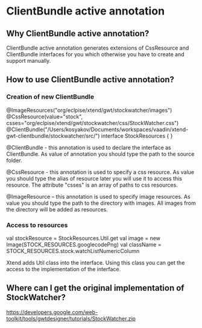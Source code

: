 ClientBundle active annotation 
==============================

Why ClientBundle active annotation?
-----------------------------------
ClientBundle active annotation generates extensions of CssResource and ClientBundle interfaces for you which otherwise you have to create and support manually.

How to use ClientBundle active annotation?
------------------------------------------

### Creation of new ClientBundle
@ImageResources("org/eclpise/xtend/gwt/stockwatcher/images")
@CssResource(value="stock", csses="org/eclpise/xtend/gwt/stockwatcher/css/StockWatcher.css")
@ClientBundle("/Users/kosyakov/Documents/workspaces/vaadin/xtend-gwt-clientbundle/stockwatcher/src/")
interface StockResources {
}

@ClientBundle - this annotation is used to declare the interface as ClientBundle. 
As value of annotation you should type the path to the source folder.

@CssResource - this annotation is used to specify a css resource. 
As value you should type the alias of resource later you will use it to access this resource.
The attribute "csses" is an array of paths to css resources.

@ImageResource – this annotation is used to specify image resources.
As value you should type the path to the directory with images. All images from the directory will be added as resources.

### Access to resources
val stockResource = StockResources.Util.get
val image = new Image(STOCK_RESOURCES.googlecodePng)
val className = STOCK_RESOURCES.stock.watchListNumericColumn

Xtend adds Util class into the interface. Using this class you can get the access to the implementation of the interface.

Where can I get the original implementation of StockWatcher?
------------------------------------------------------------
https://developers.google.com/web-toolkit/tools/gwtdesigner/tutorials/StockWatcher.zip



